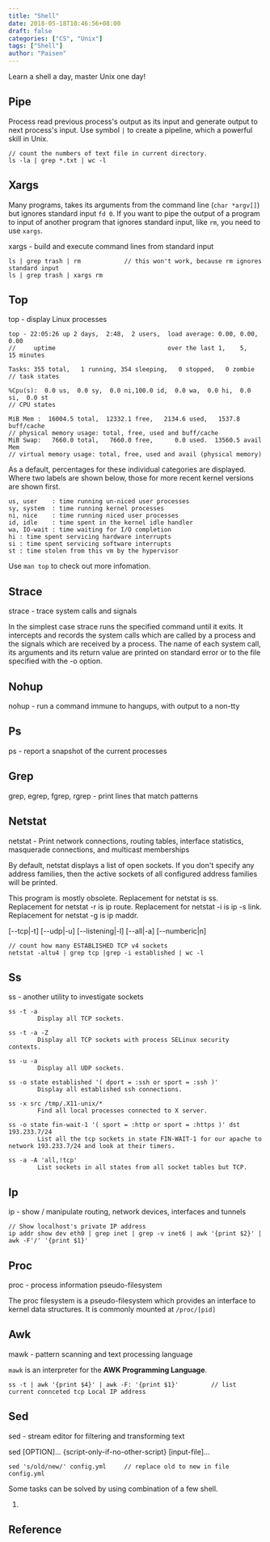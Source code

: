 ```yaml
---
title: "Shell"
date: 2018-05-18T10:46:56+08:00
draft: false
categories: ["CS", "Unix"]
tags: ["Shell"]
author: "Paisen"
---
```


Learn a shell a day, master Unix one day!

## Pipe
Process read previous process's output as its input and generate output to next process's input.
Use symbol `|` to create a pipeline, which a powerful skill in Unix.
```
// count the numbers of text file in current directory.
ls -la | grep *.txt | wc -l
```
## Xargs
Many programs, takes its arguments from the command line (`char *argv[]`) but ignores standard input `fd 0`. If you want to pipe the output of a program to input of another program that ignores standard input, like `rm`, you need to use `xargs`.

xargs - build and execute command lines from standard input
```
ls | grep trash | rm            // this won't work, because rm ignores standard input
ls | grep trash | xargs rm 
```

## Top
top - display Linux processes

```
top - 22:05:26 up 2 days,  2:48,  2 users,  load average: 0.00, 0.00, 0.00       
//     uptime                               over the last 1,    5,    15 minutes 

Tasks: 355 total,   1 running, 354 sleeping,   0 stopped,   0 zombie             
// task states

%Cpu(s):  0.0 us,  0.0 sy,  0.0 ni,100.0 id,  0.0 wa,  0.0 hi,  0.0 si,  0.0 st  
// CPU states

MiB Mem :  16004.5 total,  12332.1 free,   2134.6 used,   1537.8 buff/cache      
// physical memory usage: total, free, used and buff/cache
MiB Swap:   7660.0 total,   7660.0 free,      0.0 used.  13560.5 avail Mem       
// virtual memory usage: total, free, used and avail (physical memory)
```
As  a default, percentages for these individual categories are displayed.  Where two labels are shown below, those for more recent
kernel versions are shown first.
```
us, user    : time running un-niced user processes
sy, system  : time running kernel processes
ni, nice    : time running niced user processes
id, idle    : time spent in the kernel idle handler
wa, IO-wait : time waiting for I/O completion
hi : time spent servicing hardware interrupts
si : time spent servicing software interrupts
st : time stolen from this vm by the hypervisor
```
Use `man top` to check out more infomation.

## Strace
strace - trace system calls and signals

In the simplest case strace runs the specified command until it exits.  It intercepts and  records  the  system  calls  which  are called  by  a process and the signals which are received by a process.  The name of each system call, its arguments and its return value are printed on standard error or to the file specified with the -o option.

## Nohup
nohup - run a command immune to hangups, with output to a non-tty

## Ps
ps - report a snapshot of the current processes

## Grep
grep, egrep, fgrep, rgrep - print lines that match patterns

## Netstat
netstat - Print network connections, routing tables, interface statistics, masquerade connections, and multicast memberships

By default, netstat displays a list of open sockets.  If you don't specify any address families, then the active  sockets  of  all configured address families will be printed.

This program is mostly obsolete.  Replacement for netstat is ss.  Replacement for netstat -r is ip route.  Replacement for netstat -i is ip -s link.  Replacement for netstat -g is ip maddr.

[--tcp|-t] [--udp|-u] [--listening|-l] [--all|-a] [--numberic|n]
```
// count how many ESTABLISHED TCP v4 sockets
netstat -altu4 | grep tcp |grep -i established | wc -l
```

## Ss
ss - another utility to investigate sockets

```
ss -t -a
        Display all TCP sockets.

ss -t -a -Z
        Display all TCP sockets with process SELinux security contexts.

ss -u -a
        Display all UDP sockets.

ss -o state established '( dport = :ssh or sport = :ssh )'
        Display all established ssh connections.

ss -x src /tmp/.X11-unix/*
        Find all local processes connected to X server.

ss -o state fin-wait-1 '( sport = :http or sport = :https )' dst 193.233.7/24
        List all the tcp sockets in state FIN-WAIT-1 for our apache to network 193.233.7/24 and look at their timers.

ss -a -A 'all,!tcp'
        List sockets in all states from all socket tables but TCP.
```

## Ip
ip - show / manipulate routing, network devices, interfaces and tunnels
```
// Show localhost's private IP address
ip addr show dev eth0 | grep inet | grep -v inet6 | awk '{print $2}' | awk -F'/' '{print $1}'
```


## Proc
proc - process information pseudo-filesystem

The  proc  filesystem  is  a  pseudo-filesystem  which provides an interface to kernel data structures.  It is commonly mounted at `/proc/[pid]` 

## Awk
mawk - pattern scanning and text processing language

`mawk` is an interpreter for the **AWK Programming Language**.
```
ss -t | awk '{print $4}' | awk -F: '{print $1}'         // list current connceted tcp Local IP address
```

## Sed
sed - stream editor for filtering and transforming text

sed [OPTION]... {script-only-if-no-other-script} [input-file]...
```
sed 's/old/new/' config.yml     // replace old to new in file config.yml
```

Some tasks can be solved by using combination of a few shell.

1. 

## Reference